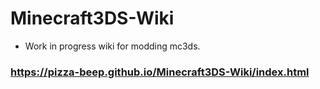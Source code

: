 # Minecraft3DS-Wiki
- Work in progress wiki for modding mc3ds.

### https://pizza-beep.github.io/Minecraft3DS-Wiki/index.html
